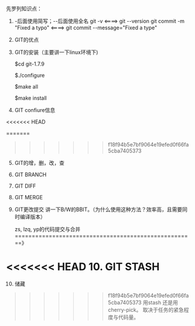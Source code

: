 先罗列知识点：
1. -后面使用简写；--后面使用全名
    git -v    <====> git --version
    git commit -m "Fixed a typo"  <====> git commit --message="Fixed a type"
2. GIT的优点

3. GIT的安装（主要讲一下linux环境下)

    $cd git-1.7.9

    $./configure

    $make all

    $make install

4. GIT confiure信息

<<<<<<< HEAD

=======
>>>>>>> f18f94b5e7bf9064e19efed0f66fa5cba7405373
5. GIT的增，删，改，查

6. GIT BRANCH

7. GIT DIFF

8. GIT MERGE

9. GIT更改提交
    讲一下B/W的BBIT。（为什么使用这种方法？效率高，且需要同时编译版本）

    zs, lzq, yp的代码提交与合并
    =====================================================》 


<<<<<<< HEAD
10. GIT STASH
=======
10. 储藏
>>>>>>> f18f94b5e7bf9064e19efed0f66fa5cba7405373
    用stash 还是用 cherry-pick。 取决于任务的紧急程度与代码量。
